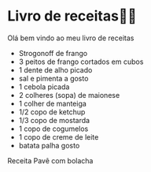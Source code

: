 

 # Livro de receitas:man_cook:



 Olá bem vindo ao meu livro de receitas

 -  Strogonoff de frango
 -  3 peitos de frango cortados em cubos
-  1 dente de alho picado
-  sal e pimenta a gosto
-  1 cebola picada
-  2 colheres (sopa) de maionese
-  1 colher de manteiga
-  1/2 copo de ketchup
-  1/3 copo de mostarda
-  1 copo de cogumelos
-  1 copo de creme de leite
-  batata palha gosto



Receita Pavê com bolacha
